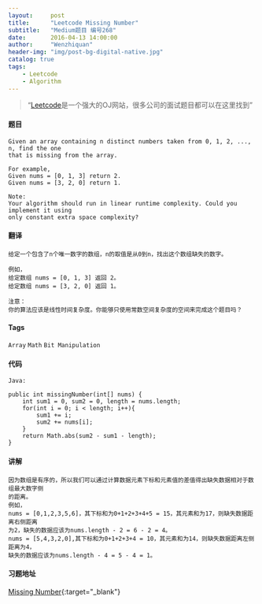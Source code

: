 ```yaml
---
layout:     post
title:      "Leetcode Missing Number"
subtitle:   "Medium题目 编号268"
date:       2016-04-13 14:00:00
author:     "Wenzhiquan"
header-img: "img/post-bg-digital-native.jpg"
catalog: true
tags:
    - Leetcode
    - Algorithm
---
```


> “[Leetcode](https://leetcode.com/)是一个强大的OJ网站，很多公司的面试题目都可以在这里找到”

#### 题目

```
Given an array containing n distinct numbers taken from 0, 1, 2, ..., n, find the one
that is missing from the array.

For example,
Given nums = [0, 1, 3] return 2.
Given nums = [3, 2, 0] return 1.

Note:
Your algorithm should run in linear runtime complexity. Could you implement it using
only constant extra space complexity?
```

#### 翻译

```
给定一个包含了n个唯一数字的数组，n的取值是从0到n，找出这个数组缺失的数字。

例如，
给定数组 nums = [0, 1, 3] 返回 2。
给定数组 nums = [3, 2, 0] 返回 1。

注意：
你的算法应该是线性时间复杂度。你能够只使用常数空间复杂度的空间来完成这个题目吗？
```

#### Tags

`Array` `Math` `Bit Manipulation`

#### 代码

```
Java:

public int missingNumber(int[] nums) {
    int sum1 = 0, sum2 = 0, length = nums.length;
    for(int i = 0; i < length; i++){
        sum1 += i;
        sum2 += nums[i];
    }
    return Math.abs(sum2 - sum1 - length);
}

```

#### 讲解

```
因为数组是有序的，所以我们可以通过计算数据元素下标和元素值的差值得出缺失数据相对于数组最大数字侧
的距离。
例如，
nums = [0,1,2,3,5,6]，其下标和为0+1+2+3+4+5 = 15，其元素和为17，则缺失数据距离右侧距离
为2，缺失的数据应该为nums.length - 2 = 6 - 2 = 4。
nums = [5,4,3,2,0],其下标和为0+1+2+3+4 = 10，其元素和为14，则缺失数据距离左侧距离为4，
缺失的数据应该为nums.length - 4 = 5 - 4 = 1。
```

#### 习题地址
[Missing Number](https://leetcode.com/problems/missing-number/){:target="_blank"}
